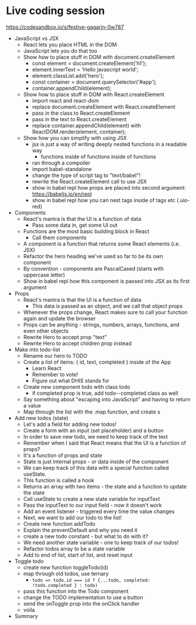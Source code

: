 # Live coding session

https://codesandbox.io/s/festive-gagarin-0w787

- JavaScript vs JSX
  - React lets you place HTML in the DOM
  - JavaScript lets you do that too
  - Show how to place stuff in DOM with document.createElement
    - const element = document.createElement('h1');
    - element.innerText = 'Hello javascript world';
    - element.classList.add('hero');
    - const container = document.querySelector('#app');
    - container.appendChild(element);
  - Show how to place stuff in DOM with React.createElement
    - import react and react-dom
    - replace document.createElement with React.createElement
    - pass in the class to React.createElement
    - pass in the text to React.createElement
    - replace container.appendChild(element) with ReactDOM.render(element, container);
  - Show how you can simplify with using JSX
    - jsx is just a way of writing deeply nested functions in a readable way
      - functions inside of functions inside of functions
    - ran through a compoiler
    - import babel-standalone
    - change the type of script tag to "text/babel"!
    - rewrite the React.createElement call to use JSX
    - show in babel repl how props are placed into second argument: https://babeljs.io/en/repl
    - show in babel repl how you can nest tags inside of tags etc (.uio-red)
- Components
  - React's mantra is that the UI is a function of data
    - Pass some data in, get some UI out
  - Functions are the most basic building block in React
    - Call them components
  - A component is a function that returns some React elements (i.e. JSX)
  - Refactor the hero heading we've used so far to be its own component
  - By convention - components are PascalCased (starts with uppercase letter)
  - Show in babel repl how this component is passed into JSX as its first argument
- Props
  - React's mantra is that the UI is a function of data
    - This data is passed as an object, and we call that object props
  - Whenever the props change, React makes sure to call your function again and update the browser
  - Props can be anything - strings, numbers, arrays, functions, and even other objects
  - Rewrite Hero to accept prop "text"
  - Rewrite Hero to accept children prop instead
- Make into todo-list
  - Rename our hero to TODO
  - Create a list of items: { id, text, completed } inside of the App
    - Learn React
    - Remember to vote!
    - Figure out what DHIS stands for
  - Create new component todo with class todo
    - if completed prop is true, add todo--completed class as well
  - Say something about "escaping into JavaScript" and having to return a value
  - Map through the list with the .map function, and create <Todo />s
- Add new todos (state)
  - Let's add a field for adding new todos!
  - Create a form with an input (set placeholder) and a button
  - In order to save new todo, we need to keep track of the text
  - Remember when I said that React means that the UI is a function of props?
  - It's a function of props and state
  - State is just internal props - or data inside of the component
  - We can keep track of this data with a special function called useState.
  - This function is called a hook
  - Returns an array with two items - the state and a function to update the state
  - Call useState to create a new state variable for inputText
  - Pass the inputText to our input field - now it doesn't work
  - Add an event listener - triggered every time the value changes
  - Next, we want to add our todo to the list!
  - Create new function addTodo
  - Explain the preventDefault and why you need it
  - create a new todo constant - but what to do with it?
  - We need another state variable - one to keep track of our todos!
  - Refactor todos array to be a state variable
  - Add to end of list, start of list, and reset input
- Toggle todo
  - create new function toggleTodo(id)
  - map through old todos, use ternary
    - `todo => todo.id === id ? {...todo, completed: !todo.completed } : todo)`
  - pass this function into the Todo component
  - change the TODO implementation to use a button
  - send the onToggle prop into the onClick handler
  - voila
- Summary
